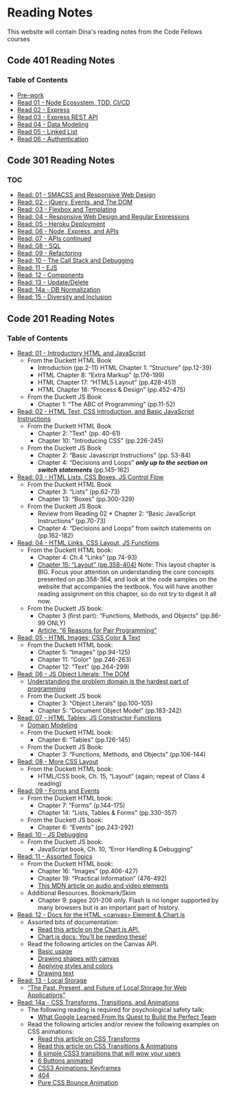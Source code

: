 # Reading Notes

This website will contain Dina's reading notes from the Code Fellows courses

## Code 401 Reading Notes

### Table of Contents

* [Pre-work](401/pre-work.md)
* [Read 01 - Node Ecosystem, TDD, CI/CD](401/class-01.md)
* [Read 02 - Express](401/class-02.md)
* [Read 03 - Express REST API](401/class-03.md)
* [Read 04 - Data Modeling](401/class-04.md)
* [Read 05 - Linked List](401/class-05.md)
* [Read 06 - Authentication](401/class-06.md)

## Code 301 Reading Notes

### TOC

* [Read: 01 - SMACSS and Responsive Web Design](301/class-01.md)
* [Read: 02 - jQuery, Events, and The DOM](301/class-02.md)
* [Read: 03 - Flexbox and Templating](301/class-03.md)
* [Read: 04 - Responsive Web Design and Regular Expressions](301/class-04.md)
* [Read: 05 - Heroku Deployment](301/class-05.md)
* [Read: 06 - Node, Express, and APIs](301/class-06.md)
* [Read: 07 - APIs continued](301/class-07.md)
* [Read: 08 - SQL](301/class-08.md)
* [Read: 09 - Refactoring](301/class-09.md)
* [Read: 10 - The Call Stack and Debugging](301/class-10.md)
* [Read: 11 - EJS](301/class-11.md)
* [Read: 12 - Components](301/class-12.md)
* [Read: 13 - Update/Delete](301/class-13.md)
* [Read: 14a - DB Normalization](301/class-14.md)
* [Read: 15 - Diversity and Inclusion](301/class-15.md)

## Code 201 Reading Notes

### Table of Contents

* [Read: 01 - Introductory HTML and JavaScript](201/class-01.md)
  * From the Duckett HTML Book
    * Introduction (pp.2-11) HTML Chapter 1: “Structure” (pp.12-39)
    * HTML Chapter 8: “Extra Markup” (p.176-199)
    * HTML Chapter 17: “HTML5 Layout” (pp.428-451)
    * HTML Chapter 18: “Process & Design” (pp.452-475)
  * From the Duckett JS Book
    * Chapter 1: “The ABC of Programming” (pp.11-52)
* [Read: 02 - HTML Text, CSS Introduction, and Basic JavaScript Instructions](201/class-02.md)
  * From the Duckett HTML Book
    * Chapter 2: "Text" (pp. 40-61)
    * Chapter 10: "Introducing CSS" (pp.226-245)
  * From the Duckett JS Book
    * Chapter 2: “Basic Javascript Instructions" (pp. 53-84)
    * Chapter 4: “Decisions and Loops” ***only up to the section on switch statements*** (pp.145-162)
* [Read: 03 - HTML Lists, CSS Boxes, JS Control Flow](201/class-03.md)
  * From the Duckett HTML Book
    * Chapter 3: “Lists” (pp.62-73)
    * Chapter 13: “Boxes” (pp.300-329)
  * From the Duckett JS Book
    * Review from Reading 02 * Chapter 2: “Basic JavaScript Instructions” (pp.70-73)
    * Chapter 4: “Decisions and Loops” from switch statements on (pp.162-182)
* [Read: 04 - HTML Links, CSS Layout, JS Functions](201/class-04.md)
  * From the Duckett HTML book:
    * Chapter 4: Ch.4 “Links” (pp.74-93)
    * [Chapter 15: “Layout” (pp.358-404)](http://htmlandcssbook.com/code-samples/chapter-15/)
Note: This layout chapter is BIG. Focus your attention on understanding the core concepts presented on pp.358-364, and look at the code samples on the website that accompanies the textbook. You will have another reading assignment on this chapter, so do not try to digest it all now.
  * From the Duckett JS book:
    * Chapter 3 (first part): “Functions, Methods, and Objects” (pp.86-99 ONLY)
    * [Article: “6 Reasons for Pair Programming”](https://www.codefellows.org/blog/6-reasons-for-pair-programming/)
* [Read: 05 - HTML Images; CSS Color & Text](201/class-05.md)
  * From the Duckett HTML book:
    * Chapter 5: “Images” (pp.94-125)
    * Chapter 11: “Color” (pp.246-263)
    * Chapter 12: “Text” (pp.264-299)
* [Read: 06 - JS Object Literals; The DOM](201/class-06.md)
  * [Understanding the problem domain is the hardest part of programming](https://simpleprogrammer.com/understanding-the-problem-domain-is-the-hardest-part-of-programming)
  * From the Duckett JS book
    * Chapter 3: “Object Literals” (pp.100-105)
    * Chapter 5: “Document Object Model” (pp.183-242)
* [Read: 07 - HTML Tables; JS Constructor Functions](201/class-07.md)
  * [Domain Modeling](https://github.com/codefellows/domain_modeling#domain-modeling)
  * From the Duckett HTML book:
    * Chapter 6: “Tables” (pp.126-145)
  * From the Duckett JS Book:
    * Chapter 3: “Functions, Methods, and Objects” (pp.106-144)
* [Read: 08 - More CSS Layout](201/class-08.md)
  * From the Duckett HTML book:
    * HTML/CSS book, Ch. 15, “Layout” (again; repeat of Class 4 reading)
* [Read: 09 - Forms and Events](201/class-09.md)
  * From the Duckett HTML book:
    * Chapter 7: “Forms” (p.144-175)
    * Chapter 14: “Lists, Tables & Forms” (pp.330-357)
  * From the Duckett JS book:
    * Chapter 6: “Events” (pp.243-292)
* [Read: 10 - JS Debugging](201/class-10.md)
  * From the Duckett JS book:
    * JavaScript book, Ch. 10, “Error Handling & Debugging”
* [Read: 11 - Assorted Topics](201/class-11.md)
  * From the Duckett HTML book:
    * Chapter 16: “Images” (pp.406-427)
    * Chapter 19: “Practical Information” (476-492)
    * [This MDN article on audio and video elements](https://developer.mozilla.org/en-US/docs/Learn/JavaScript/Client-side_web_APIs/Video_and_audio_APIs)
  * Additional Resources. Bookmark/Skim
    * Chapter 9: pages 201-206 only. Flash is no longer supported by many browsers but is an important part of history.
* [Read: 12 - Docs for the HTML \<canvas> Element & Chart.js](201/class-12.md)
  * Assorted bits of documentation:
    * [Read this article on the Chart.js API.](https://www.webdesignerdepot.com/2013/11/easily-create-stunning-animated-charts-with-chart-js/)
    * [Chart.js docs: You’ll be needing these!](https://www.chartjs.org/docs/latest/)
  * Read the following articles on the Canvas API.
    * [Basic usage](https://developer.mozilla.org/en-US/docs/Web/API/Canvas_API/Tutorial/Basic_usage)
    * [Drawing shapes with canvas](https://developer.mozilla.org/en-US/docs/Web/API/Canvas_API/Tutorial/Drawing_shapes)
    * [Applying styles and colors](https://developer.mozilla.org/en-US/docs/Web/API/Canvas_API/Tutorial/Applying_styles_and_colors)
    * [Drawing text](https://developer.mozilla.org/en-US/docs/Web/API/Canvas_API/Tutorial/Drawing_text)
* [Read: 13 - Local Storage](201/class-13.md)
  * [“The Past, Present, and Future of Local Storage for Web Applications”](http://diveinto.html5doctor.com/storage.html)
* [Read: 14a - CSS Transforms, Transitions, and Animations](201/class-14.md)
  * The following reading is required for psychological safety talk:
    * [What Google Learned From Its Quest to Build the Perfect Team](https://www.nytimes.com/2016/02/28/magazine/what-google-learned-from-its-quest-to-build-the-perfect-team.html)
  * Read the following articles and/or review the following examples on CSS animations:
    * [Read this article on CSS Transforms](https://learn.shayhowe.com/advanced-html-css/css-transforms/)
    * [Read this article on CSS Transitions & Animations](https://learn.shayhowe.com/advanced-html-css/transitions-animations/)
    * [8 simple CSS3 transitions that will wow your users](http://www.webdesignerdepot.com/2014/05/8-simple-css3-transitions-that-will-wow-your-users)
    * [6 Buttons animated](https://codepen.io/retyui/pen/ByoaXV)
    * [CSS3 Animations: Keyframes](https://codepen.io/akshaychauhan/pen/oAfae)
    * [404](https://codepen.io/kieranfivestars/pen/MYdQxX)
    * [Pure CSS Bounce Animation](https://codepen.io/dp_lewis/pen/gCfBv)
